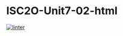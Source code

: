# ISC2O-Unit7-02-html
 [![linter](https://github.com/Samuel-Webster-Is-Da-Best/ISC2O-Unit7-02-html/workflows/linter/badge.svg)](https://github.com/marketplace/actions/super-linter)
